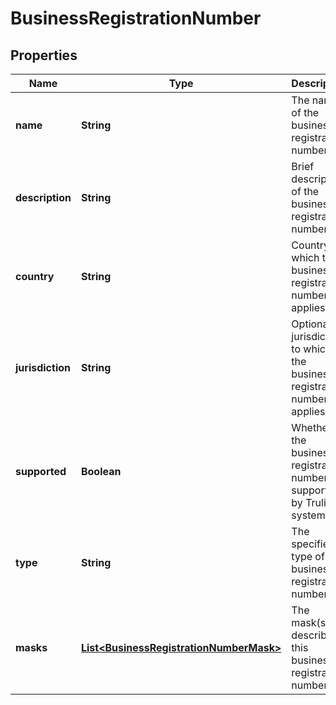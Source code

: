 

# BusinessRegistrationNumber



## Properties

| Name | Type | Description | Notes |
|------------ | ------------- | ------------- | -------------|
|**name** | **String** | The name of the business registration number |  [optional] |
|**description** | **String** | Brief description of the business registration number |  [optional] |
|**country** | **String** | Country to which the business registration number applies |  [optional] |
|**jurisdiction** | **String** | Optional jurisdiction to which the business registration number applies |  [optional] |
|**supported** | **Boolean** | Whether the business registration number is supported by Trulioo&#39;s systems |  [optional] |
|**type** | **String** | The specified type of this business registration number |  [optional] |
|**masks** | [**List&lt;BusinessRegistrationNumberMask&gt;**](BusinessRegistrationNumberMask.md) | The mask(s) describing this business registration number |  [optional] |




